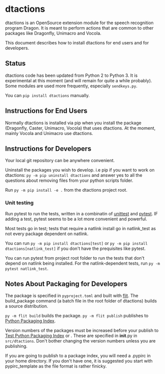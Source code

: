 # dtactions

dtactions is an OpenSource extension module for the speech recognition program Dragon.
It is meant to perform actions that are common to other packages like Dragonfly, Unimacro and Vocola.

This document describes how to install dtactions for end users and for developers.

## Status

dtactions code has been updated from Python 2 to Python 3. It is experimental at this moment (and will remain for quite a while probably). Some modules are used more frequently, especially `sendkeys.py`.

You can `pip install dtactions` manually.

## Instructions for End Users

Normally dtactions is installed via pip when you install the package (Dragonfly, Caster, Unimacro, Vocola) that uses dtactions. At the moment, mainly Vocola and Unimacro use dtactions.

## Instructions for Developers

Your local git repository can be anywhere convenient. 

Uninstall the packages you wish to develop. i.e pip if you want to work on dtactions:
  `py -m pip uninstall dtactions` and answer yes to all the questions about removing files from your python scripts folder.

Run `py -m pip install -e .`  from the dtactions project root.  


### Unit testing
Run pytest to run the tests, written in a combinatin of [unittest](https://docs.python.org/3/library/unittest.html) 
and [pytest](https://docs.pytest.org/).  IF adding a test, pytest seems to be a lot more convenient and powerful.

Most tests go in test;  tests that require a natlink install go in natlink_test as not every package dependent on natlink.  

You can run `py -m pip install dtactions[test]` or `py -m pip install dtactions[natlink_test]` if you don't have the prequisites like pytest.  

You can run pytest from project root folder to run the tests that don't depend on natlink being installed.  For the natlink-dependent tests, run 
`py -m pytest natlink_test`.  

## Notes About Packaging for Developers

The package is specified in `pyproject.toml` and built with [flit](https://pypi.org/project/flit/). The build_package command
(a batch file in the root folder of dtactions) builds a source distribution.

`py -m flit build` builds the package.  `py -m flit publish` publishes to [Python Packaging Index](https://pypi.org/).


 
Version numbers of the packages must be increased before your publish to [Test Python Packaging Index](https://test.pypi.org/)
or . These are specified in **init**.py in `src/dtactions`. Don't bother changing the
version numbers unless you are publishing.

If you are going to publish to a package index, you will need a .pypirc in your home directory. If you don't have one,
it is suggested you start with pypirc_template as the file format is rather finicky.
